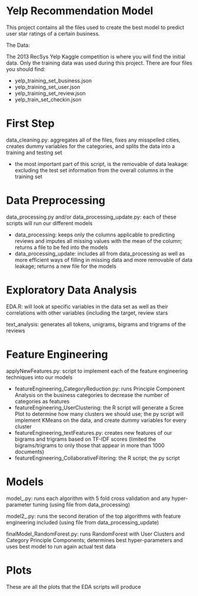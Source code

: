 # Yelp Recommendation Model
This project contains all the files used to create the best model to predict user star ratings of a certain business.

The Data:

The 2013 RecSys Yelp Kaggle competition is where you will find the initial data. Only the training data was used during this project. There are four files you should find:
- yelp_training_set_business.json
- yelp_training_set_user.json
- yelp_training_set_review.json
- yelp_train_set_checkin.json

# First Step
data_cleaning.py: aggregates all of the files, fixes any misspelled cities, creates dummy variables for the categories, and splits the data into a training and testing set
- the most important part of this script, is the removable of data leakage: excluding the test set information from the overall columns in the training set

# Data Preprocessing
data_processing.py and/or data_processing_update.py: each of these scripts will run our different models 
- data_processing: keeps only the columns applicable to predicting reviews and imputes all missing values with the mean of the column; returns a file to be fed into the models
- data_processing_update: includes all from data_processing as well as more efficient ways of filling in missing data and more removable of data leakage; returns a new file for the models

# Exploratory Data Analysis
<feature>EDA.R: will look at specific variables in the data set as well as their correlations with other variables (including the target, review stars

text_analysis: generates all tokens, unigrams, bigrams and trigrams of the reviews

# Feature Engineering
applyNewFeatures.py: script to implement each of the feature engineering techniques into our models
- featureEngineering_CategoryReduction.py: runs Principle Component Analysis on the business categories to decrease the number of categories as features
- featureEngineering_UserClustering: the R script will generate a Scree Plot to determine how many clusters we should use; the py script will implement KMeans on the data, and create dummy variables for every cluster
- featureEngineering_textFeatures.py: creates new features of our bigrams and trigrams based on TF-IDF scores (limited the bigrams/trigrams to only those that appear in more than 1000 documents)
- featureEngineering_CollaborativeFiltering: the R script; the py script

# Models
model_<MODEL>.py: runs each algorithm with 5 fold cross validation and any hyper-parameter tuning (using file from data_processing)

model2_<MODEL>.py: runs the second iteration of the top algorithms with feature engineering included (using file from data_processing_update)

finalModel_RandomForest.py: runs RandomForest with User Clusters and Category Principle Components; determines best hyper-parameters and uses best model to run again actual test data

# Plots
These are all the plots that the EDA scripts will produce

